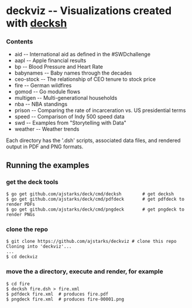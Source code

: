 # deckviz -- Visualizations created with [decksh](https://github.com/ajstarks/deck/blob/master/cmd/decksh/README.md)

### Contents

* aid -- International aid as defined in the #SWDchallenge
* aapl -- Apple financial results
* bp -- Blood Pressure and Heart Rate
* babynames -- Baby names through the decades
* ceo-stock -- The relationship of CEO tenure to stock price
* fire -- German wildfires
* gomod -- Go module flows
* multigen -- Multi-generational households
* nba -- NBA standings
* prison -- Comparing the rate of incarceration vs. US presidential terms
* speed -- Comparison of Indy 500 speed data
* swd -- Examples from "Storytelling with Data"
* weather -- Weather trends

Each directory has the '.dsh' scripts, associated data files, and rendered output in PDF and PNG formats.

## Running the examples

### get the deck tools

	$ go get github.com/ajstarks/deck/cmd/decksh		# get decksh
	$ go get github.com/ajstarks/deck/cmd/pdfdeck		# get pdfdeck to render PDFs
	$ go get github.com/ajstarks/deck/cmd/pngdeck		# get pngdeck to render PNGs
	
### clone the repo
	
	$ git clone https://github.com/ajstarks/deckviz	# clone this repo
	Cloning into 'deckviz'...
	...
	$ cd deckviz
	
### move the a directory, execute and render, for example


	$ cd fire
	$ decksh fire.dsh > fire.xml
	$ pdfdeck fire.xml  # produces fire.pdf
	$ pngdeck fire.xml  # produces fire-00001.png
	

	


